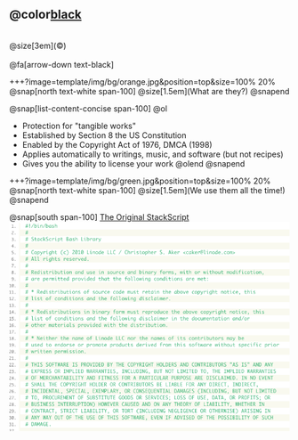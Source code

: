 ## @color[black](COPYRIGHTS)
<br>
@size[3em](&copy;)
<br><br>
@fa[arrow-down text-black]

+++?image=template/img/bg/orange.jpg&position=top&size=100% 20%
@snap[north text-white span-100]
@size[1.5em](What are they?)
@snapend

@snap[list-content-concise span-100]
@ol
- Protection for "tangible works"
- Established by Section 8 the US Constitution
- Enabled by the Copyright Act of 1976, DMCA (1998)
- Applies automatically to writings, music, and software (but not recipes)
- Gives you the ability to license your work
@olend
@snapend

+++?image=template/img/bg/green.jpg&position=top&size=100% 20%
@snap[north text-white span-100]
@size[1.5em](We use them all the time!)
@snapend

@snap[south span-100]
[The Original StackScript](https://www.linode.com/stackscripts/view/1)
<br>
<img src="template/img/stackscript.png" alt="drawing" width="600"/>
